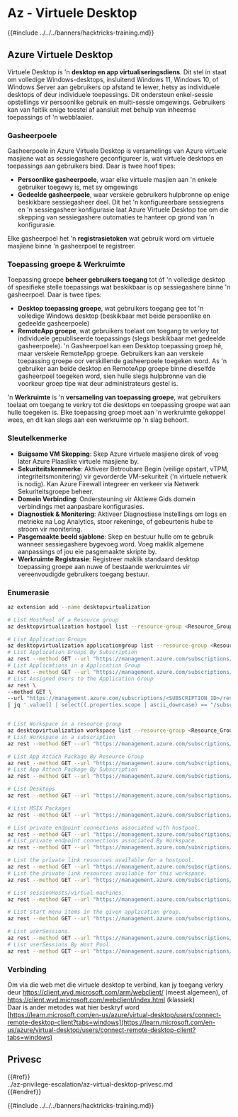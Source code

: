 # Az - Virtuele Desktop

{{#include ../../../banners/hacktricks-training.md}}

## Azure Virtuele Desktop

Virtuele Desktop is 'n **desktop en app virtualiseringsdiens**. Dit stel in staat om volledige Windows-desktops, insluitend Windows 11, Windows 10, of Windows Server aan gebruikers op afstand te lewer, hetsy as individuele desktops of deur individuele toepassings. Dit ondersteun enkel-sessie opstellings vir persoonlike gebruik en multi-sessie omgewings. Gebruikers kan van feitlik enige toestel af aansluit met behulp van inheemse toepassings of 'n webblaaier.

### Gasheerpoele

Gasheerpoele in Azure Virtuele Desktop is versamelings van Azure virtuele masjiene wat as sessiegashere geconfigureer is, wat virtuele desktops en toepassings aan gebruikers bied. Daar is twee hoof tipes:
- **Persoonlike gasheerpoele**, waar elke virtuele masjien aan 'n enkele gebruiker toegewy is, met sy omgewings
- **Gedeelde gasheerpoele**, waar verskeie gebruikers hulpbronne op enige beskikbare sessiegasheer deel. Dit het 'n konfigureerbare sessiegrens en 'n sessiegasheer konfigurasie laat Azure Virtuele Desktop toe om die skepping van sessiegashere outomaties te hanteer op grond van 'n konfigurasie.

Elke gasheerpoel het 'n **registrasietoken** wat gebruik word om virtuele masjiene binne 'n gasheerpoel te registreer.

### Toepassing groepe & Werkruimte
Toepassing groepe **beheer gebruikers toegang** tot óf 'n volledige desktop óf spesifieke stelle toepassings wat beskikbaar is op sessiegashere binne 'n gasheerpoel. Daar is twee tipes:
- **Desktop toepassing groepe**, wat gebruikers toegang gee tot 'n volledige Windows desktop (beskikbaar met beide persoonlike en gedeelde gasheerpoele)
- **RemoteApp groepe**, wat gebruikers toelaat om toegang te verkry tot individuele gepubliseerde toepassings (slegs beskikbaar met gedeelde gasheerpoele).
'n Gasheerpoel kan een Desktop toepassing groep hê, maar verskeie RemoteApp groepe. Gebruikers kan aan verskeie toepassing groepe oor verskillende gasheerpoele toegeken word. As 'n gebruiker aan beide desktop en RemoteApp groepe binne dieselfde gasheerpoel toegeken word, sien hulle slegs hulpbronne van die voorkeur groep tipe wat deur administrateurs gestel is.

'n **Werkruimte** is 'n **versameling van toepassing groepe**, wat gebruikers toelaat om toegang te verkry tot die desktops en toepassing groepe wat aan hulle toegeken is. Elke toepassing groep moet aan 'n werkruimte gekoppel wees, en dit kan slegs aan een werkruimte op 'n slag behoort.

### Sleutelkenmerke
- **Buigsame VM Skepping**: Skep Azure virtuele masjiene direk of voeg later Azure Plaaslike virtuele masjiene by.
- **Sekuriteitskenmerke**: Aktiveer Betroubare Begin (veilige opstart, vTPM, integriteitsmonitering) vir gevorderde VM-sekuriteit ('n virtuele netwerk is nodig). Kan Azure Firewall integreer en verkeer via Netwerk Sekuriteitsgroepe beheer.
- **Domein Verbinding**: Ondersteuning vir Aktiewe Gids domein verbindings met aanpasbare konfigurasies.
- **Diagnostiek & Monitering**: Aktiveer Diagnostiese Instellings om logs en metrieke na Log Analytics, stoor rekeninge, of gebeurtenis hube te stroom vir monitering.
- **Pasgemaakte beeld sjablone**: Skep en bestuur hulle om te gebruik wanneer sessiegashere bygevoeg word. Voeg maklik algemene aanpassings of jou eie pasgemaakte skripte by.
- **Werkruimte Registrasie**: Registreer maklik standaard desktop toepassing groepe aan nuwe of bestaande werkruimtes vir vereenvoudigde gebruikers toegang bestuur.

### Enumerasie
```bash
az extension add --name desktopvirtualization

# List HostPool of a Resource group
az desktopvirtualization hostpool list --resource-group <Resource_Group>

# List Application Groups
az desktopvirtualization applicationgroup list --resource-group <Resource_Group>
# List Application Groups By Subscription
az rest --method GET --url "https://management.azure.com/subscriptions/{subscriptionId}/providers/Microsoft.DesktopVirtualization/applicationGroups?api-version=2024-04-03"
# List Applications in a Application Group
az rest --method GET --url "https://management.azure.com/subscriptions/{subscriptionId}/resourceGroups/{resourceGroupName}/providers/Microsoft.DesktopVirtualization/applicationGroups/{applicationGroupName}/applications?api-version=2024-04-03"
# List Assigned Users to the Application Group
az rest \
--method GET \
--url "https://management.azure.com/subscriptions/<SUBSCRIPTION_ID>/resourceGroups/<RESOURCE_GROUP_NAME>/providers/Microsoft.DesktopVirtualization/applicationGroups/<APP_GROUP_NAME>/providers/Microsoft.Authorization/roleAssignments?api-version=2022-04-01" \
| jq '.value[] | select((.properties.scope | ascii_downcase) == "/subscriptions/<subscription_id_in_lowercase>/resourcegroups/<resource_group_name_in_lowercase>/providers/microsoft.desktopvirtualization/applicationgroups/<app_group_name_in_lowercase>")'


# List Workspace in a resource group
az desktopvirtualization workspace list --resource-group <Resource_Group>
# List Workspace in a subscription
az rest --method GET --url "https://management.azure.com/subscriptions/{subscriptionId}/providers/Microsoft.DesktopVirtualization/workspaces?api-version=2024-04-03"

# List App Attach Package By Resource Group
az rest --method GET --url "https://management.azure.com/subscriptions/{subscriptionId}/resourceGroups/{resourceGroupName}/providers/Microsoft.DesktopVirtualization/appAttachPackages?api-version=2024-04-03"
# List App Attach Package By Subscription
az rest --method GET --url "https://management.azure.com/subscriptions/{subscriptionId}/providers/Microsoft.DesktopVirtualization/appAttachPackages?api-version=2024-04-03"

# List Desktops
az rest --method GET --url "https://management.azure.com/subscriptions/{subscriptionId}/resourceGroups/{resourceGroupName}/providers/Microsoft.DesktopVirtualization/applicationGroups/{applicationGroupName}/desktops?api-version=2024-04-03"

# List MSIX Packages
az rest --method GET --url "https://management.azure.com/subscriptions/{subscriptionId}/resourcegroups/{resourceGroupName}/providers/Microsoft.DesktopVirtualization/hostPools/{hostPoolName}/msixPackages?api-version=2024-04-03"

# List private endpoint connections associated with hostpool.
az rest --method GET --url "https://management.azure.com/subscriptions/{subscriptionId}/resourceGroups/{resourceGroupName}/providers/Microsoft.DesktopVirtualization/hostPools/{hostPoolName}/privateEndpointConnections?api-version=2024-04-03"
# List private endpoint connections associated By Workspace.
az rest --method GET --url "https://management.azure.com/subscriptions/{subscriptionId}/resourceGroups/{resourceGroupName}/providers/Microsoft.DesktopVirtualization/workspaces/{workspaceName}/privateEndpointConnections?api-version=2024-04-03"

# List the private link resources available for a hostpool.
az rest --method GET --url "https://management.azure.com/subscriptions/{subscriptionId}/resourceGroups/{resourceGroupName}/providers/Microsoft.DesktopVirtualization/hostPools/{hostPoolName}/privateLinkResources?api-version=2024-04-03"
# List the private link resources available for this workspace.
az rest --method GET --url "https://management.azure.com/subscriptions/{subscriptionId}/resourceGroups/{resourceGroupName}/providers/Microsoft.DesktopVirtualization/workspaces/{workspaceName}/privateLinkResources?api-version=2024-04-03"

# List sessionHosts/virtual machines.
az rest --method GET --url "https://management.azure.com/subscriptions/{subscriptionId}/resourceGroups/{resourceGroupName}/providers/Microsoft.DesktopVirtualization/hostPools/{hostPoolName}/sessionHosts?api-version=2024-04-03"

# List start menu items in the given application group.
az rest --method GET --url "https://management.azure.com/subscriptions/{subscriptionId}/resourceGroups/{resourceGroupName}/providers/Microsoft.DesktopVirtualization/applicationGroups/{applicationGroupName}/startMenuItems?api-version=2024-04-03"

# List userSessions.
az rest --method GET --url "https://management.azure.com/subscriptions/{subscriptionId}/resourceGroups/{resourceGroupName}/providers/Microsoft.DesktopVirtualization/hostPools/{hostPoolName}/sessionHosts/{sessionHostName}/userSessions?api-version=2024-04-03"
# List userSessions By Host Pool
az rest --method GET --url "https://management.azure.com/subscriptions/{subscriptionId}/resourceGroups/{resourceGroupName}/providers/Microsoft.DesktopVirtualization/hostPools/{hostPoolName}/userSessions?api-version=2024-04-03"

```
### Verbinding

Om via die web met die virtuele desktop te verbind, kan jy toegang verkry deur https://client.wvd.microsoft.com/arm/webclient/ (meest algemeen), of https://client.wvd.microsoft.com/webclient/index.html (klassiek)  
Daar is ander metodes wat hier beskryf word [https://learn.microsoft.com/en-us/azure/virtual-desktop/users/connect-remote-desktop-client?tabs=windows](https://learn.microsoft.com/en-us/azure/virtual-desktop/users/connect-remote-desktop-client?tabs=windows)

## Privesc

{{#ref}}  
../az-privilege-escalation/az-virtual-desktop-privesc.md  
{{#endref}}

{{#include ../../../banners/hacktricks-training.md}}
